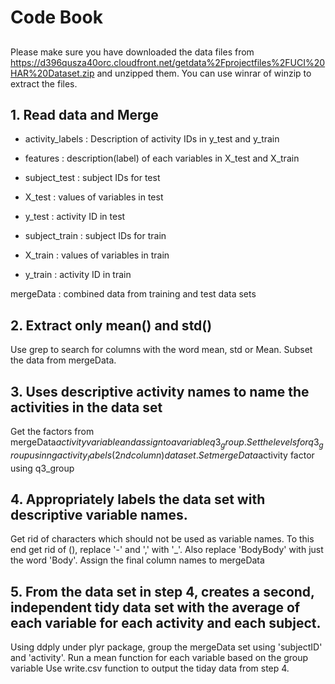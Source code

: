 Code Book
==========

##
Please make sure you have downloaded the data files from https://d396qusza40orc.cloudfront.net/getdata%2Fprojectfiles%2FUCI%20HAR%20Dataset.zip and unzipped them. You can use winrar of winzip to extract the files.

## 1. Read data and Merge
*  activity_labels : Description of activity IDs in y_test and y_train
*  features : description(label) of each variables in X_test and X_train
  
*  subject_test : subject IDs for test
*  X_test : values of variables in test
*  y_test : activity ID in test
  
*  subject_train  : subject IDs for train
*  X_train : values of variables in train
*  y_train : activity ID in train
  
  mergeData : combined data from training and test data sets

## 2. Extract only mean() and std()
Use grep to search for columns with the word mean, std or Mean. Subset the data from mergeData.

## 3. Uses descriptive activity names to name the activities in the data set
Get the factors from mergeData$activity variable and assign to a variable q3_group. Set the levels for q3_group usinng activity_labels (2nd column) data set.
Set mergeData$activity factor using q3_group

## 4. Appropriately labels the data set with descriptive variable names. 
Get rid of characters which should not be used as variable names. To this end get rid of (), replace '-' and ',' with '_'. Also replace 'BodyBody' with just the word 'Body'.
Assign the final column names to mergeData

## 5. From the data set in step 4, creates a second, independent tidy data set with the average of each variable for each activity and each subject.
Using ddply under plyr package, group the mergeData set using 'subjectID' and 'activity'. Run a mean function for each variable based on the group variable
Use write.csv function to output the tiday data from step 4.


